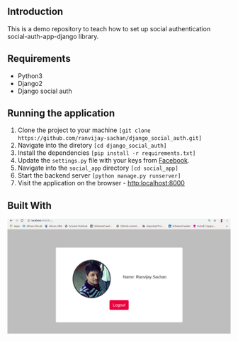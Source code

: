 ## Introduction

This is a demo repository to teach how to set up social authentication social-auth-app-django library. 

## Requirements
* Python3
* Django2
* Django social auth

## Running the application
1. Clone the project to your machine ```[git clone https://github.com/ranvijay-sachan/django_social_auth.git]```
2. Navigate into the diretory ```[cd django_social_auth]```
4. Install the dependencies ```[pip install -r requirements.txt]```
5. Update the `settings.py` file with your keys from [Facebook](https://developers.facebook.com/apps).
6. Navigate into the `social_app` directory ```[cd social_app]```
7. Start the backend server ```[python manage.py runserver]```
8. Visit the application on the browser - [http:localhost:8000](http:localhost:8000)

## Built With
![Screenshot](screenshot.png)
